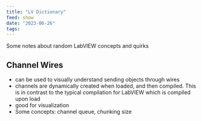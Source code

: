 ```yaml
---
title: "LV Dictionary"
feed: show
date: "2023-06-26"
tags: 
---
```


Some notes about random LabVIEW concepts and quirks
## Channel Wires
- can be used to visually understand sending objects through wires
- channels are dynamically created when loaded, and then compiled. This is in contrast to the typical compilation for LabVIEW which is compiled upon load
- good for visualization
- Some concepts: channel queue, chunking size

